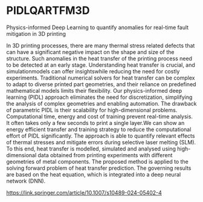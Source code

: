 # PIDLQARTFM3D
Physics-informed Deep Learning to quantify anomalies for real-time fault mitigation in 3D printing

In 3D printing processes, there are many thermal stress related defects that can have a significant negative impact on the shape
and size of the structure. Such anomalies in the heat transfer of the printing process need to be detected at an early stage.
Understanding heat transfer is crucial, and simulationmodels can offer insightswhile reducing the need for costly experiments.
Traditional numerical solvers for heat transfer can be complex to adapt to diverse printed part geometries, and their reliance on
predefined mathematical models limits their flexibility. Our physics-informed deep learning (PIDL) approach eliminates the
need for discretization, simplifying the analysis of complex geometries and enabling automation. The drawback of parametric
PIDL is their scalability for high-dimensional problems. Computational time, energy and cost of training prevent real-time
analysis. It often takes only a few seconds to print a single layer.We can show an energy efficient transfer and training strategy
to reduce the computational effort of PIDL significantly. The approach is able to quantify relevant effects of thermal stresses
and mitigate errors during selective laser melting (SLM). To this end, heat transfer is modelled, simulated and analysed using
high-dimensional data obtained from printing experiments with different geometries of metal components. The proposed
method is applied to the solving forward problem of heat transfer prediction. The governing results are based on the heat
equation, which is integrated into a deep neural network (DNN).

https://link.springer.com/article/10.1007/s10489-024-05402-4
